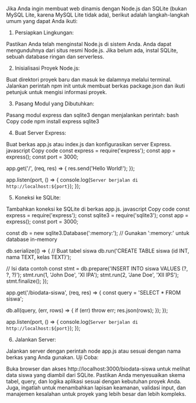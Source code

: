 Jika Anda ingin membuat web dinamis dengan Node.js dan SQLite (bukan MySQL Lite, karena MySQL Lite tidak ada),
berikut adalah langkah-langkah umum yang dapat Anda ikuti:

1. Persiapkan Lingkungan:

Pastikan Anda telah menginstal Node.js di sistem Anda. Anda dapat mengunduhnya dari situs resmi Node.js.
Jika belum ada, instal SQLite, sebuah database ringan dan serverless.

2. Inisialisasi Proyek Node.js:

Buat direktori proyek baru dan masuk ke dalamnya melalui terminal.
Jalankan perintah npm init untuk membuat berkas package.json dan ikuti petunjuk untuk mengisi informasi proyek.

3. Pasang Modul yang Dibutuhkan:

Pasang modul express dan sqlite3 dengan menjalankan perintah:
bash
Copy code
npm install express sqlite3

4. Buat Server Express:

Buat berkas app.js atau index.js dan konfigurasikan server Express.
javascript
Copy code
const express = require('express');
const app = express();
const port = 3000;

app.get('/', (req, res) => {
  res.send('Hello World!');
});

app.listen(port, () => {
  console.log(`Server berjalan di http://localhost:${port}`);
});

5. Koneksi ke SQLite:

Tambahkan koneksi ke SQLite di berkas app.js.
javascript
Copy code
const express = require('express');
const sqlite3 = require('sqlite3');
const app = express();
const port = 3000;

const db = new sqlite3.Database(':memory:'); // Gunakan ':memory:' untuk database in-memory

db.serialize(() => {
  // Buat tabel siswa
  db.run('CREATE TABLE siswa (id INT, nama TEXT, kelas TEXT)');

  // Isi data contoh
  const stmt = db.prepare('INSERT INTO siswa VALUES (?, ?, ?)');
  stmt.run(1, 'John Doe', 'XI IPA');
  stmt.run(2, 'Jane Doe', 'XII IPS');
  stmt.finalize();
});

app.get('/biodata-siswa', (req, res) => {
  const query = 'SELECT * FROM siswa';

  db.all(query, (err, rows) => {
    if (err) throw err;
    res.json(rows);
  });
});

app.listen(port, () => {
  console.log(`Server berjalan di http://localhost:${port}`);
});

6. Jalankan Server:

Jalankan server dengan perintah node app.js atau sesuai dengan nama berkas yang Anda gunakan.
Uji Coba:

Buka browser dan akses http://localhost:3000/biodata-siswa untuk melihat data siswa yang diambil dari SQLite.
Pastikan Anda menyesuaikan skema tabel, query, dan logika aplikasi sesuai dengan kebutuhan proyek Anda.
Juga, ingatlah untuk menambahkan lapisan keamanan, validasi input, dan manajemen kesalahan untuk proyek yang lebih besar dan lebih kompleks.




